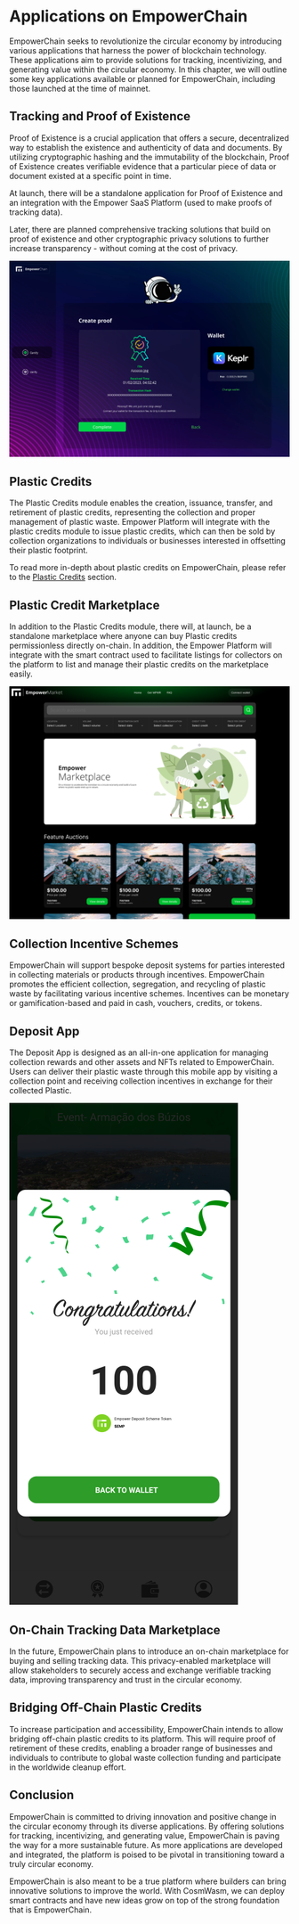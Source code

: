 # Applications on EmpowerChain

EmpowerChain seeks to revolutionize the circular economy by introducing various applications that harness the power of blockchain technology. These applications aim to provide solutions for tracking, incentivizing, and generating value within the circular economy. In this chapter, we will outline some key applications available or planned for EmpowerChain, including those launched at the time of mainnet.

## Tracking and Proof of Existence
Proof of Existence is a crucial application that offers a secure, decentralized way to establish the existence and authenticity of data and documents. By utilizing cryptographic hashing and the immutability of the blockchain, Proof of Existence creates verifiable evidence that a particular piece of data or document existed at a specific point in time.

At launch, there will be a standalone application for Proof of Existence and an integration with the Empower SaaS Platform (used to make proofs of tracking data).

Later, there are planned comprehensive tracking solutions that build on proof of existence and other cryptographic privacy solutions to further increase transparency - without coming at the cost of privacy.

![Proof of Existence standalone application screenshot](./proof_of_existence_application.png 'Proof of Existence standalone application screenshot')

## Plastic Credits
The Plastic Credits module enables the creation, issuance, transfer, and retirement of plastic credits, representing the collection and proper management of plastic waste. Empower Platform will integrate with the plastic credits module to issue plastic credits, which can then be sold by collection organizations to individuals or businesses interested in offsetting their plastic footprint.

To read more in-depth about plastic credits on EmpowerChain, please refer to the [Plastic Credits](../plastic_credits/high_level_overview.md) section.

## Plastic Credit Marketplace
In addition to the Plastic Credits module, there will, at launch, be a standalone marketplace where anyone can buy Plastic credits permissionless directly on-chain. In addition, the Empower Platform will integrate with the smart contract used to facilitate listings for collectors on the platform to list and manage their plastic credits on the marketplace easily.

![Plastic Credit Marketplace screenshot](./marketplace_screenshot.png 'Plastic Credit Marketplace screenshot')

## Collection Incentive Schemes
EmpowerChain will support bespoke deposit systems for parties interested in collecting materials or products through incentives. EmpowerChain promotes the efficient collection, segregation, and recycling of plastic waste by facilitating various incentive schemes. Incentives can be monetary or gamification-based and paid in cash, vouchers, credits, or tokens.

## Deposit App
The Deposit App is designed as an all-in-one application for managing collection rewards and other assets and NFTs related to EmpowerChain. Users can deliver their plastic waste through this mobile app by visiting a collection point and receiving collection incentives in exchange for their collected Plastic.

![Deposit App screenshot](./deposit_app.png 'Deposit App concept screenshot')

## On-Chain Tracking Data Marketplace
In the future, EmpowerChain plans to introduce an on-chain marketplace for buying and selling tracking data. This privacy-enabled marketplace will allow stakeholders to securely access and exchange verifiable tracking data, improving transparency and trust in the circular economy.

## Bridging Off-Chain Plastic Credits
To increase participation and accessibility, EmpowerChain intends to allow bridging off-chain plastic credits to its platform. This will require proof of retirement of these credits, enabling a broader range of businesses and individuals to contribute to global waste collection funding and participate in the worldwide cleanup effort.

## Conclusion

EmpowerChain is committed to driving innovation and positive change in the circular economy through its diverse applications. By offering solutions for tracking, incentivizing, and generating value, EmpowerChain is paving the way for a more sustainable future. As more applications are developed and integrated, the platform is poised to be pivotal in transitioning toward a truly circular economy.

EmpowerChain is also meant to be a true platform where builders can bring innovative solutions to improve the world. With CosmWasm, we can deploy smart contracts and have new ideas grow on top of the strong foundation that is EmpowerChain.